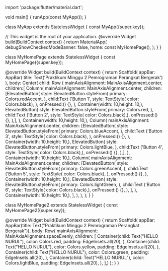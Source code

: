 import 'package:flutter/material.dart';

void main() {
  runApp(const MyApp());
}

class MyApp extends StatelessWidget {
  const MyApp({super.key});

  // This widget is the root of your application.
  @override
  Widget build(BuildContext context) {
    return MaterialApp(
      debugShowCheckedModeBanner: false,
      home: const MyHomePage(),
    );
  }
}

class MyHomePage extends StatelessWidget {
  const MyHomePage({super.key});

  @override
  Widget build(BuildContext context) {
    return Scaffold(
      appBar: AppBar(
      title: Text('Praktikum Minggu 2 Pemrograman Perangkat Bergerak')
      ),
      body: Center(
      child: Row (
      mainAxisAlignment: MainAxisAlignment.center,
      children:<Widget>[
      Column(
      mainAxisAlignment: MainAxisAlignment.center,
      children: [ElevatedButton(
      style: ElevatedButton.styleFrom(
      primary: Colors.redAccent,
      ),
      child:Text ('Button 1',
      style: TextStyle(
      color: Colors.black),
      ),
      onPressed:() {},
      ),
      Container(width: 10,height: 10,),
      ElevatedButton(
      style: ElevatedButton.styleFrom(
      primary: Colors.red,
      ),
      child:Text ('Button 2',
      style: TextStyle(
      color: Colors.black),),
      onPressed:() {},
      ),],
      ),
      Container(width: 10,height: 10,),
      Column(
      mainAxisAlignment: MainAxisAlignment.center,
      children: [ElevatedButton(
      style: ElevatedButton.styleFrom(
      primary: Colors.blueAccent,
      ),
      child:Text ('Button 3',
      style: TextStyle(
      color: Colors.black),
      ),
      onPressed:() {},
      ),
      Container(width: 10,height: 10,),
      ElevatedButton(
      style: ElevatedButton.styleFrom(
      primary: Colors.lightBlue,
      ),
      child:Text ('Button 4',
      style: TextStyle(
      color: Colors.black),),
      onPressed:() {},
      ),],
      ),
      Container(width: 10,height: 10,),
      Column(
      mainAxisAlignment: MainAxisAlignment.center,
      children: [ElevatedButton(
      style: ElevatedButton.styleFrom(
      primary: Colors.greenAccent,
      ),
      child:Text ('Button 5',
      style: TextStyle(
      color: Colors.black),
      ),
      onPressed:() {},
      ),
      Container(width: 10,height: 10,),
      ElevatedButton(
      style: ElevatedButton.styleFrom(
      primary: Colors.lightGreen,
      ),
      child:Text ('Button 6',
      style: TextStyle(
      color: Colors.black),),
      onPressed:() {},
      ),
      ],
      ),
      Container(width: 10,height: 10,),
      ],
      ),
      ),
      );
  }
}

class MyHomePage2 extends StatelessWidget {
  const MyHomePage2({super.key});

  @override
  Widget build(BuildContext context) {
    return Scaffold(
      appBar: AppBar(title: Text("Praktikum Minggu 2 Pemrograman Perangkat Bergerak")),
      body: Row(
      mainAxisAlignment: MainAxisAlignment.spaceEvenly,
      children: [
      Container(child: Text("HELLO NURUL"),
      color: Colors.red,
      padding: EdgeInsets.all(20),
      ),
      Container(child: Text("HELLO NURUL"),
      color: Colors.yellow,
      padding: EdgeInsets.all(20),
      ),
      Container(child: Text("HELLO NURUL"),
      color: Colors.green,
      padding: EdgeInsets.all(20),
      ),
      Container(child: Text("HELLO NURUL"),
      color: Colors.lightBlue,
      padding: EdgeInsets.all(20),
      ),
      ],)
    );
  }
}
